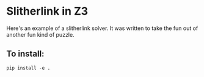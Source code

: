 # Slitherlink in Z3

Here's an example of a slitherlink solver. It was written to
take the fun out of another fun kind of puzzle.

## To install:

    pip install -e .
